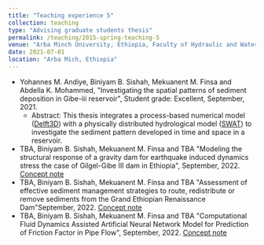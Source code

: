 ```yaml
---
title: "Teaching experience 5"
collection: teaching
type: "Advising graduate students thesis"
permalink: /teaching/2015-spring-teaching-5
venue: "Arba Minch University, Ethiopia, Faculty of Hydraulic and Water Resources Engineering"
date: 2021-07-01
location: "Arba Mich, Ethiopia"
---
```


* Yohannes M. Andiye, Biniyam B. Sishah, Mekuanent M. Finsa and Abdella K. Mohammed, "Investigating the spatial patterns of sediment deposition in Gibe-iii reservoir", Student grade: Excellent, September, 2021.
   * Abstract: This thesis integrates a process-based numerical model ([Delft3D](https://www.deltares.nl/en/software/delft3d-4-suite/)) with a physically distributed hydrological model ([SWAT](https://swat.tamu.edu/)) to investigate the sediment pattern developed in time and space in a reservoir. 
* TBA, Biniyam B. Sishah, Mekuanent M. Finsa and TBA "Modeling the structural response of a gravity dam for earthquake induced dynamics stress the case of Gilgel-Gibe III dam in Ethiopia", September, 2022. [Concept note](https://drive.google.com/file/d/1LBbcVlpzsgwhlGIZnBjyLnIhAJ46Vj6i/view?usp=sharing)
* TBA, Biniyam B. Sishah, Mekuanent M. Finsa and TBA "Assessment of effective sediment management strategies to route, redistribute or remove sediments from the Grand Ethiopian Renaissance Dam"September, 2022. [Concept note](https://drive.google.com/file/d/180x3PtoR8_LxVROoJRQoq3WaeC473szt/view?usp=sharing)
* TBA, Biniyam B. Sishah, Mekuanent M. Finsa and TBA "Computational Fluid Dynamics Assisted Artificial Neural Network Model for Prediction of Friction Factor in Pipe Flow", September, 2022. [Concept note](https://drive.google.com/file/d/14QjN38EXMYGKQGr4IuDLst6OaY08zrxT/view?usp=sharing)


  
